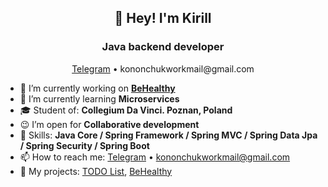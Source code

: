 <h2 align="center">👋 Hey! I'm Kirill</h2>
<h3 align="center">Java backend developer</h3>
<p align="center">
  <a href="https://t.me/kqlqk">Telegram</a> • kononchukworkmail@gmail.com
</p>

- 🔭 I’m currently working on <b><a href="https://github.com/kqlqk/BeHealthy">BeHealthy</a></b>
- 🌱 I’m currently learning <b>Microservices</b>
- 🎓 Student of: <b>Collegium Da Vinci. Poznan, Poland</b>
- 😉 I’m open for <b>Collaborative development</b> 
- 💪 Skills: <b>Java Core / Spring Framework / Spring MVC / Spring Data Jpa / Spring Security / Spring Boot</b>
- 📫 How to reach me: <a href="https://t.me/kqlqk">Telegram</a> • kononchukworkmail@gmail.com
- 🧠 My projects: <a href="https://github.com/kqlqk/list_TODO">TODO List</a>, <a href="https://github.com/kqlqk/BeHealthy">BeHealthy</a>
